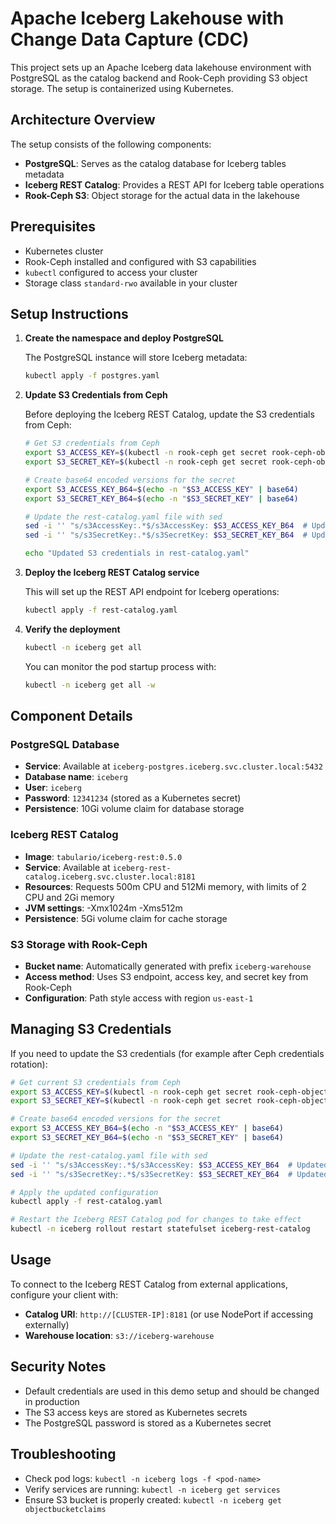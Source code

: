 # Apache Iceberg Lakehouse with Change Data Capture (CDC)

This project sets up an Apache Iceberg data lakehouse environment with PostgreSQL as the catalog backend and Rook-Ceph providing S3 object storage. The setup is containerized using Kubernetes.

## Architecture Overview

The setup consists of the following components:

- **PostgreSQL**: Serves as the catalog database for Iceberg tables metadata
- **Iceberg REST Catalog**: Provides a REST API for Iceberg table operations
- **Rook-Ceph S3**: Object storage for the actual data in the lakehouse

## Prerequisites

- Kubernetes cluster
- Rook-Ceph installed and configured with S3 capabilities
- `kubectl` configured to access your cluster
- Storage class `standard-rwo` available in your cluster

## Setup Instructions

1. **Create the namespace and deploy PostgreSQL**

   The PostgreSQL instance will store Iceberg metadata:

   ```bash
   kubectl apply -f postgres.yaml
   ```

2. **Update S3 Credentials from Ceph**

   Before deploying the Iceberg REST Catalog, update the S3 credentials from Ceph:

   ```bash
   # Get S3 credentials from Ceph
   export S3_ACCESS_KEY=$(kubectl -n rook-ceph get secret rook-ceph-object-user-my-store-my-user -o jsonpath='{.data.AccessKey}' | base64 --decode)
   export S3_SECRET_KEY=$(kubectl -n rook-ceph get secret rook-ceph-object-user-my-store-my-user -o jsonpath='{.data.SecretKey}' | base64 --decode)
   
   # Create base64 encoded versions for the secret
   export S3_ACCESS_KEY_B64=$(echo -n "$S3_ACCESS_KEY" | base64)
   export S3_SECRET_KEY_B64=$(echo -n "$S3_SECRET_KEY" | base64)
   
   # Update the rest-catalog.yaml file with sed
   sed -i '' "s/s3AccessKey:.*$/s3AccessKey: $S3_ACCESS_KEY_B64  # Updated from Ceph/" rest-catalog.yaml
   sed -i '' "s/s3SecretKey:.*$/s3SecretKey: $S3_SECRET_KEY_B64  # Updated from Ceph/" rest-catalog.yaml
   
   echo "Updated S3 credentials in rest-catalog.yaml"
   ```

3. **Deploy the Iceberg REST Catalog service**

   This will set up the REST API endpoint for Iceberg operations:

   ```bash
   kubectl apply -f rest-catalog.yaml
   ```

4. **Verify the deployment**

   ```bash
   kubectl -n iceberg get all
   ```

   You can monitor the pod startup process with:

   ```bash
   kubectl -n iceberg get all -w
   ```

## Component Details

### PostgreSQL Database

- **Service**: Available at `iceberg-postgres.iceberg.svc.cluster.local:5432`
- **Database name**: `iceberg`
- **User**: `iceberg`
- **Password**: `12341234` (stored as a Kubernetes secret)
- **Persistence**: 10Gi volume claim for database storage

### Iceberg REST Catalog

- **Image**: `tabulario/iceberg-rest:0.5.0`
- **Service**: Available at `iceberg-rest-catalog.iceberg.svc.cluster.local:8181`
- **Resources**: Requests 500m CPU and 512Mi memory, with limits of 2 CPU and 2Gi memory
- **JVM settings**: -Xmx1024m -Xms512m
- **Persistence**: 5Gi volume claim for cache storage

### S3 Storage with Rook-Ceph

- **Bucket name**: Automatically generated with prefix `iceberg-warehouse`
- **Access method**: Uses S3 endpoint, access key, and secret key from Rook-Ceph
- **Configuration**: Path style access with region `us-east-1`

## Managing S3 Credentials

If you need to update the S3 credentials (for example after Ceph credentials rotation):

```bash
# Get current S3 credentials from Ceph
export S3_ACCESS_KEY=$(kubectl -n rook-ceph get secret rook-ceph-object-user-my-store-my-user -o jsonpath='{.data.AccessKey}' | base64 --decode)
export S3_SECRET_KEY=$(kubectl -n rook-ceph get secret rook-ceph-object-user-my-store-my-user -o jsonpath='{.data.SecretKey}' | base64 --decode)

# Create base64 encoded versions for the secret
export S3_ACCESS_KEY_B64=$(echo -n "$S3_ACCESS_KEY" | base64)
export S3_SECRET_KEY_B64=$(echo -n "$S3_SECRET_KEY" | base64)

# Update the rest-catalog.yaml file with sed
sed -i '' "s/s3AccessKey:.*$/s3AccessKey: $S3_ACCESS_KEY_B64  # Updated from Ceph/" rest-catalog.yaml
sed -i '' "s/s3SecretKey:.*$/s3SecretKey: $S3_SECRET_KEY_B64  # Updated from Ceph/" rest-catalog.yaml

# Apply the updated configuration
kubectl apply -f rest-catalog.yaml

# Restart the Iceberg REST Catalog pod for changes to take effect
kubectl -n iceberg rollout restart statefulset iceberg-rest-catalog
```

## Usage

To connect to the Iceberg REST Catalog from external applications, configure your client with:

- **Catalog URI**: `http://[CLUSTER-IP]:8181` (or use NodePort if accessing externally)
- **Warehouse location**: `s3://iceberg-warehouse`

## Security Notes

- Default credentials are used in this demo setup and should be changed in production
- The S3 access keys are stored as Kubernetes secrets
- The PostgreSQL password is stored as a Kubernetes secret

## Troubleshooting

- Check pod logs: `kubectl -n iceberg logs -f <pod-name>`
- Verify services are running: `kubectl -n iceberg get services`
- Ensure S3 bucket is properly created: `kubectl -n iceberg get objectbucketclaims`

